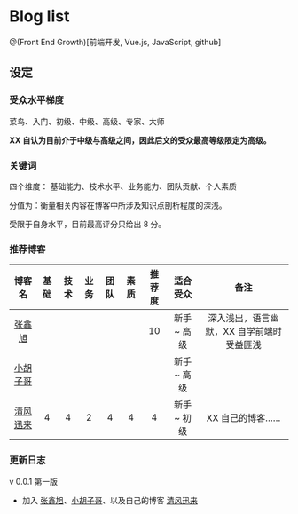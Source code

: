 # Blog list

@(Front End Growth)[前端开发, Vue.js, JavaScript, github]

## 设定

### 受众水平梯度

菜鸟、入门、初级、中级、高级、专家、大师

**XX 自认为目前介于中级与高级之间，因此后文的受众最高等级限定为高级。**

### 关键词

四个维度： 基础能力、技术水平、业务能力、团队贡献、个人素质

分值为：衡量相关内容在博客中所涉及知识点剖析程度的深浅。

受限于自身水平，目前最高评分只给出 8 分。

### 推荐博客


| 博客名      | 基础 |技术 | 业务 | 团队 | 素质 | 推荐度 |   适合受众   | 备注 |
| :--------: | :--------:| :--------: |:--------:| :------: |:--------:| :------: | :------: |:------: |
| [张鑫旭](http://www.zhangxinxu.com/wordpress/)| |   |    |   | | 10 | 新手 ~ 高级 | 深入浅出，语言幽默，XX 自学前端时受益匪浅 |
| [小胡子哥](http://barretlee.com/entry/)| |   |    |   | |  | 新手 ~ 高级 | |
| [清风迅来](http://xuxun.me/blog) | 4| 4 |  2  | 4  | 4 | 4 | 新手 ~ 初级 | XX 自己的博客…… |



### 更新日志

v 0.0.1 第一版
- 加入 [张鑫旭](http://www.zhangxinxu.com/wordpress/)、[小胡子哥](http://barretlee.com/entry/)、以及自己的博客 [清风迅来](http://xuxun.me)
